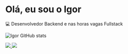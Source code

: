 # Olá, eu sou o Igor

:computer: Desenvolvedor Backend e nas horas vagas Fullstack

![Igor GitHub stats](https://github-readme-stats.vercel.app/api?username=igpires&theme=dark&show_icons=true)

 
 <a href="https://www.linkedin.com/in/igpires" alt="linkedin" target="_blank">

<img src="https://img.shields.io/badge/LinkedIn-%230077B5.svg?&style=flat-square&logo=linkedin&logoColor=white">

<img src="https://img.shields.io/badge/-Gmail-FF0000?style=flat-square&labelColor=FF0000&logo=gmail&logoColor=white&link=mailto:<pires.igor2@gmail.com>" />

</a>
